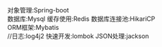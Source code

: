 对象管理:Spring-boot   
数据库:Mysql
缓存使用:Redis
数据库连接池:HikariCP   
ORM框架:Mybatis  
//日志:log4j2
快速开发:lombok
JSON处理:jackson
